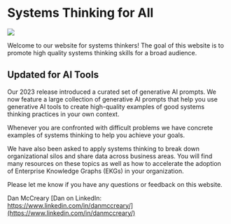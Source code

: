 # Systems Thinking for All

![](img/cover.png)

Welcome to our website for systems thinkers!  The goal of this website
is to promote high quality systems thinking skills for a broad audience.

## Updated for AI Tools

Our 2023 release introduced a curated set of generative AI prompts.
We now feature a large collection of generative AI prompts
that help you use generative AI tools to create high-quality examples
of good systems thinking practices in your own context.

Whenever you are confronted with difficult problems we
have concrete examples of systems thinking to help you
achieve your goals.

We have also been asked to apply systems thinking
to break down organizational silos and share
data across business areas.  You will find
many resources on these topics as well
as how to accelerate the adoption of
Enterprise Knowledge Graphs (EKGs) in your organization.

Please let me know if you have any questions or
feedback on this website.

Dan McCreary [Dan on LinkedIn: https://www.linkedin.com/in/danmccreary/](https://www.linkedin.com/in/danmccreary/)



